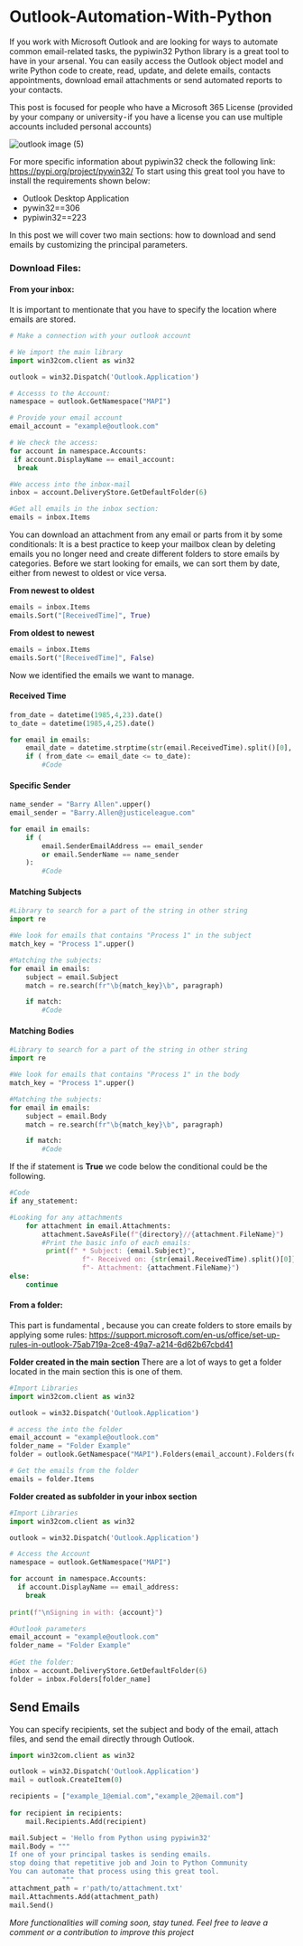 
# Outlook-Automation-With-Python

If you work with Microsoft Outlook and are looking for ways to automate common email-related tasks, the pypiwin32 Python library is a great tool to have in your arsenal. You can easily access the Outlook object model and write Python code to create, read, update, and delete emails, contacts appointments, download email attachments or send automated reports to your contacts.

This post is focused for people who have a Microsoft 365 License (provided by your company or university - if you have a license you can use multiple accounts included personal accounts)


![outlook image (5)](https://user-images.githubusercontent.com/74120313/235248173-16484c8c-bd38-48d6-94bb-e49b006aae56.png)

For more specific information about pypiwin32 check the following link: https://pypi.org/project/pywin32/
To start using this great tool you have to install the requirements shown below: 
* Outlook Desktop Application
* pywin32==306
* pypiwin32==223

In this post we will cover two main sections: how to download and send emails by customizing the principal parameters.

### Download Files:

#### **From your inbox:** 
It is important to mentionate that you have to specify the location where emails are stored.

```python
# Make a connection with your outlook account

# We import the main library
import win32com.client as win32

outlook = win32.Dispatch('Outlook.Application')

# Accesss to the Account:
namespace = outlook.GetNamespace("MAPI")

# Provide your email account
email_account = "example@outlook.com"

# We check the access:
for account in namespace.Accounts:
 if account.DisplayName == email_account:
  break

#We access into the inbox-mail
inbox = account.DeliveryStore.GetDefaultFolder(6)

#Get all emails in the inbox section:
emails = inbox.Items
```



You can download an attachment from any email or parts from it by some conditionals:
It is a best practice to keep your mailbox clean by deleting emails you no longer need and create different folders to store emails by categories. Before we start looking for emails, we can sort them by date, either from newest to oldest or vice versa.


**From newest to oldest**
```python
emails = inbox.Items
emails.Sort("[ReceivedTime]", True)
```

**From oldest to newest**
```python
emails = inbox.Items
emails.Sort("[ReceivedTime]", False)
```
Now we identified the emails we want to manage. 

#### **Received Time**
```python
from_date = datetime(1985,4,23).date()
to_date = datetime(1985,4,25).date()

for email in emails:
    email_date = datetime.strptime(str(email.ReceivedTime).split()[0], "%Y-%m-%d").date()
    if ( from_date <= email_date <= to_date):
    	#Code

```

#### **Specific Sender**

```python
name_sender = "Barry Allen".upper()
email_sender = "Barry.Allen@justiceleague.com"

for email in emails:
    if (
        email.SenderEmailAddress == email_sender
        or email.SenderName == name_sender
    ):
		#Code
```

#### **Matching Subjects**
```python
#Library to search for a part of the string in other string
import re

#We look for emails that contains "Process 1" in the subject
match_key = "Process 1".upper()

#Matching the subjects:
for email in emails:
	subject = email.Subject
	match = re.search(fr"\b{match_key}\b", paragraph)

	if match:
		#Code
```

#### **Matching Bodies**

```python
#Library to search for a part of the string in other string
import re

#We look for emails that contains "Process 1" in the body
match_key = "Process 1".upper()

#Matching the subjects:
for email in emails:
	subject = email.Body
	match = re.search(fr"\b{match_key}\b", paragraph)

	if match:
		#Code
```

If the if statement is **True** we code below the conditional could be the following. 

```python
#Code
if any_statement:

#Looking for any attachments
	for attachment in email.Attachments:
		attachment.SaveAsFile(f"{directory}//{attachment.FileName}")
		#Print the basic info of each emails:
		 print(f" * Subject: {email.Subject}",
				  f"- Received on: {str(email.ReceivedTime).split()[0]}",
				  f"- Attachment: {attachment.FileName}")
else:
	continue
```

#### **From a folder:**
This part is fundamental , because you can create folders to store emails by applying some rules: https://support.microsoft.com/en-us/office/set-up-rules-in-outlook-75ab719a-2ce8-49a7-a214-6d62b67cbd41

**Folder created in the main section**
There are a lot of ways to get a folder located in the main section this is one of them.

```python
#Import Libraries
import win32com.client as win32

outlook = win32.Dispatch('Outlook.Application')

# access the into the folder
email_account = "example@outlook.com"
folder_name = "Folder Example"
folder = outlook.GetNamespace("MAPI").Folders(email_account).Folders(folder_name)

# Get the emails from the folder
emails = folder.Items
```

**Folder created as subfolder in your inbox section**


```python
#Import Libraries
import win32com.client as win32

outlook = win32.Dispatch('Outlook.Application')

# Access the Account
namespace = outlook.GetNamespace("MAPI")

for account in namespace.Accounts:
  if account.DisplayName == email_address:
    break
    
print(f"\nSigning in with: {account}")

#Outlook parameters
email_account = "example@outlook.com"
folder_name = "Folder Example"
    
#Get the folder:
inbox = account.DeliveryStore.GetDefaultFolder(6)
folder = inbox.Folders[folder_name]
```

## Send Emails

You can specify recipients, set the subject and body of the email, attach files, and send the email directly through Outlook. 

```python
import win32com.client as win32

outlook = win32.Dispatch('Outlook.Application')
mail = outlook.CreateItem(0)

recipients = ["example_1@emial.com","example_2@email.com"]
 
for recipient in recipients:
    mail.Recipients.Add(recipient)

mail.Subject = 'Hello from Python using pypiwin32'
mail.Body = """
If one of your principal taskes is sending emails.
stop doing that repetitive job and Join to Python Community
You can automate that process using this great tool.
             """
attachment_path = r'path/to/attachment.txt'
mail.Attachments.Add(attachment_path)
mail.Send()
```

_More functionalities will coming soon, stay tuned. Feel free to leave a comment or a contribution to improve this project_

